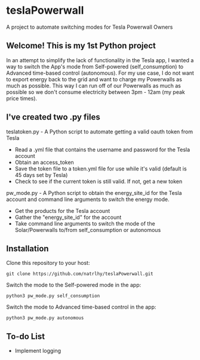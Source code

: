 # teslaPowerwall

A project to automate switching modes for Tesla Powerwall Owners

## Welcome! This is my 1st Python project

In an attempt to simplify the lack of functionality in the Tesla app, I wanted a way to switch the App's mode from Self-powered (self_consumption) to Advanced time-based control (autonomous). For my use case, I do not want to export energy back to the grid and want to charge my Powerwalls as much as possible. This way I can run off of our Powerwalls as much as possible so we don't consume electricity between 3pm - 12am (my peak price times).

## I've created two .py files

teslatoken.py - A Python script to automate getting a valid oauth token from Tesla

- Read a .yml file that contains the username and password for the Tesla account
- Obtain an access_token
- Save the token file to a token.yml file for use while it's valid (default is 45 days set by Tesla)
- Check to see if the current token is still valid. If not, get a new token
  
pw_mode.py - A Python script to obtain the energy_site_id for the Tesla account and command line arguments to switch the energy mode.

- Get the products for the Tesla account
- Gather the "energy_site_id" for the account
- Take command line arguments to switch the mode of the Solar/Powerwalls to/from self_consumption or autonomous

## Installation

Clone this repository to your host:

```
git clone https://github.com/natrlhy/teslaPowerwall.git
```
Switch the mode to the Self-powered mode in the app:
```
python3 pw_mode.py self_consumption
```

Switch the mode to Advanced time-based control in the app:

```
python3 pw_mode.py autonomous
```
## To-do List
- Implement logging